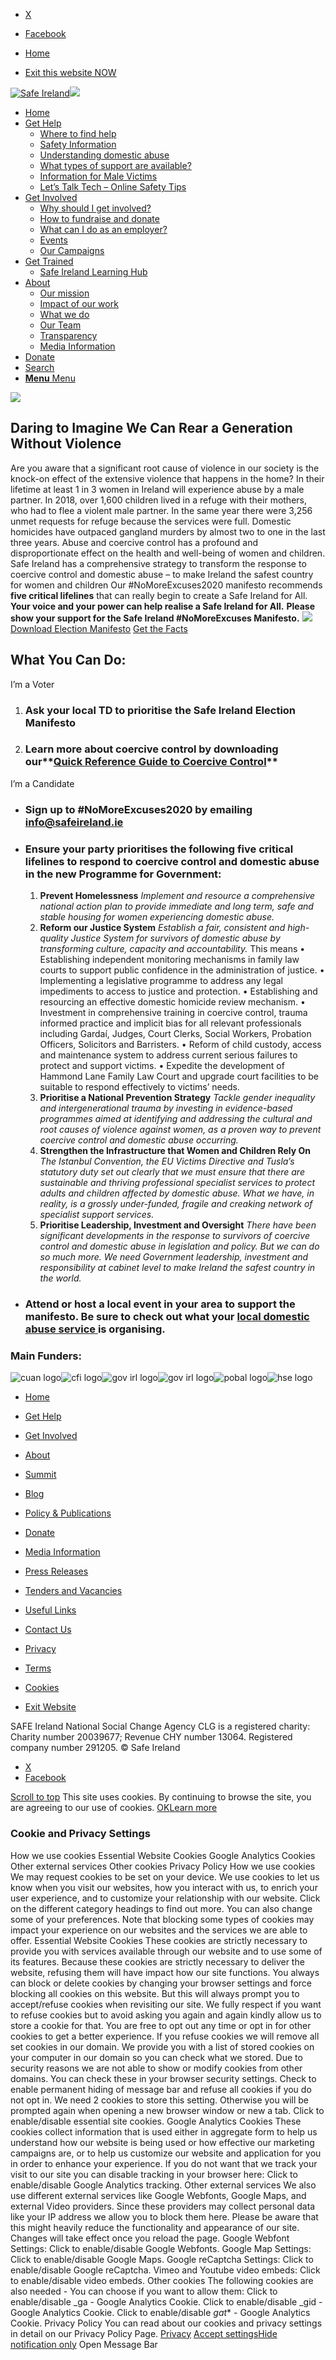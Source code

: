   * [X](https://twitter.com/SAFEIreland "X")
  * [Facebook](https://www.facebook.com/safe.ireland "Facebook")


  * [Home](https://www.safeireland.ie/)
  * [Exit this website NOW](https://www.google.ie/)


[![Safe Ireland](https://www.safeireland.ie/wp-content/themes/master/images/si-logo-2018v1.png)![](https://www.safeireland.ie/wp-content/themes/master/images/si-logo-2018v1-reverse.png)](https://www.safeireland.ie/)
  * [Home](https://www.safeireland.ie/)
  * [Get Help](https://www.safeireland.ie/get-help/)
    * [Where to find help](https://www.safeireland.ie/get-help/where-to-find-help/)
    * [Safety Information](https://www.safeireland.ie/get-help/safety-information/)
    * [Understanding domestic abuse](https://www.safeireland.ie/get-help/understanding-domestic-abuse/)
    * [What types of support are available?](https://www.safeireland.ie/get-help/what-types-of-support-are-available/)
    * [Information for Male Victims](https://www.safeireland.ie/get-help/information-for-male-victims/)
    * [Let’s Talk Tech – Online Safety Tips](https://www.safeireland.ie/lets-talk-tech-online-safety-tips/)
  * [Get Involved](https://www.safeireland.ie/get-involved/)
    * [Why should I get involved?](https://www.safeireland.ie/get-involved/why-should-i-get-involved/)
    * [How to fundraise and donate](https://www.safeireland.ie/get-involved/how-to-fundraise-and-donate/)
    * [What can I do as an employer?](https://www.safeireland.ie/get-involved/what-can-i-do-as-an-employer/)
    * [Events](https://www.safeireland.ie/get-involved/events/)
    * [Our Campaigns](https://www.safeireland.ie/get-involved/our-campaigns/)
  * [Get Trained](https://www.safeireland.ie/get-involved/our-campaigns/general-election-2020-nomoreexcuses2020/)
    * [Safe Ireland Learning Hub](https://www.safeireland.ie/safe-ireland-learning-hub/)
  * [About](https://www.safeireland.ie/about/)
    * [Our mission](https://www.safeireland.ie/about/our-mission/)
    * [Impact of our work](https://www.safeireland.ie/about/impact-of-our-work/)
    * [What we do](https://www.safeireland.ie/about/what-we-do/)
    * [Our Team](https://www.safeireland.ie/about/our-team/)
    * [Transparency](https://www.safeireland.ie/about/transparency/)
    * [Media Information](https://www.safeireland.ie/about/media-information/)
  * [Donate](https://www.safeireland.ie/get-involved/how-to-fundraise-and-donate/)
  * [Search](https://www.safeireland.ie/get-involved/our-campaigns/general-election-2020-nomoreexcuses2020/?s=)
  * [ **Menu** Menu ](https://www.safeireland.ie/get-involved/our-campaigns/general-election-2020-nomoreexcuses2020/)


![](https://www.safeireland.ie/wp-content/uploads/Web-featured-2.jpg)
## Daring to Imagine We Can Rear a Generation Without Violence
Are you aware that a significant root cause of violence in our society is the knock-on effect of the extensive violence that happens in the home?
In their lifetime at least 1 in 3 women in Ireland will experience abuse by a male partner. In 2018, over 1,600 children lived in a refuge with their mothers, who had to flee a violent male partner. In the same year there were 3,256 unmet requests for refuge because the services were full.
Domestic homicides have outpaced gangland murders by almost two to one in the last three years.
Abuse and coercive control has a profound and disproportionate effect on the health and well-being of women and children.
Safe Ireland has a comprehensive strategy to transform the response to coercive control and domestic abuse – to make Ireland the safest country for women and children
Our #NoMoreExcuses2020 manifesto recommends **five critical lifelines** that can really begin to create a Safe Ireland for All.
**Your voice and your power can help realise a Safe Ireland for All.**
**Please show your support for the Safe Ireland #NoMoreExcuses Manifesto.**
![](https://www.safeireland.ie/wp-content/uploads/Green-Concept-Map-Chart-2.jpg)
[Download Election Manifesto](https://www.safeireland.ie/policy-publications/#dflip-df_7568/1/)
[Get the Facts](https://www.safeireland.ie/policy-publications/#dflip-df_7319/1/)
## What You Can Do:
I’m a Voter
  1. ### **Ask your local TD to prioritise the Safe Ireland Election Manifesto**
  2. ### **Learn more about coercive control by downloading our****[Quick Reference Guide to Coercive Control](https://www.safeireland.ie/wp-content/uploads/coercive-control-leaflet-A6-folded-proof-v2.pdf)**


I’m a Candidate
  * ### Sign up to #NoMoreExcuses2020 by emailing info@safeireland.ie
  * ### Ensure your party prioritises the following five critical lifelines to respond to coercive control and domestic abuse in the new Programme for Government:
    1. **Prevent Homelessness**
_Implement and resource a comprehensive national action plan to provide immediate and long term, safe and stable housing for women experiencing domestic abuse._
    2. **Reform our Justice System**
_Establish a fair, consistent and high-quality Justice System for survivors of domestic abuse by transforming culture, capacity and accountability._
This means
• Establishing independent monitoring mechanisms in family law courts to support public confidence in the administration of justice.
• Implementing a legislative programme to address any legal impediments to access to justice and protection.
• Establishing and resourcing an effective domestic homicide review mechanism.
• Investment in comprehensive training in coercive control, trauma informed practice and implicit bias for all relevant
professionals including Gardaí, Judges, Court Clerks, Social Workers, Probation Officers, Solicitors and Barristers.
• Reform of child custody, access and maintenance system to address current serious failures to protect and support victims.
• Expedite the development of Hammond Lane Family Law Court and upgrade court facilities to be suitable to respond effectively to victims’ needs.
    3. **Prioritise a National Prevention Strategy**
_Tackle gender inequality and intergenerational trauma by investing in evidence-based programmes aimed at identifying and addressing the cultural and root causes of violence against women, as a proven way to prevent coercive control and domestic abuse occurring._
    4. **Strengthen the Infrastructure that Women and Children Rely On**
_The Istanbul Convention, the EU Victims Directive and Tusla’s statutory duty set out clearly that we must ensure that there are sustainable and thriving professional specialist services to protect adults and children affected by domestic abuse. What we have, in reality, is a grossly under-funded, fragile and creaking network of specialist support services._
    5. **Prioritise Leadership, Investment and Oversight**
_There have been significant developments in the response to survivors of coercive control and domestic abuse in legislation and policy. But we can do so much more. We need Government leadership, investment and responsibility at cabinet level to make Ireland the safest country in the world._
  * ### Attend or host a local event in your area to support the manifesto. Be sure to check out what your [local domestic abuse service ](https://www.safeireland.ie/get-help/where-to-find-help/)is organising.


### Main Funders:
![cuan logo](https://www.safeireland.ie/wp-content/uploads/logo-cuan.png)![cfi logo](https://www.safeireland.ie/wp-content/uploads/logo-cfi.png)![gov irl logo](https://www.safeireland.ie/wp-content/uploads/logo-goi2.png)![gov irl logo](https://www.safeireland.ie/wp-content/uploads/logo-doj.png)![pobal logo](https://www.safeireland.ie/wp-content/uploads/logo-pobal.png)![hse logo](https://www.safeireland.ie/wp-content/uploads/logo-hse.png)
  * [Home](https://www.safeireland.ie/)
  * [Get Help](https://www.safeireland.ie/get-help/)
  * [Get Involved](https://www.safeireland.ie/get-involved/)
  * [About](https://www.safeireland.ie/about/)
  * [Summit](https://www.safeireland.ie/?page_id=3620)
  * [Blog](https://www.safeireland.ie/blog/)


  * [Policy & Publications](https://www.safeireland.ie/policy-publications/)
  * [Donate](https://www.safeireland.ie/get-involved/how-to-fundraise-and-donate/)
  * [Media Information](https://www.safeireland.ie/about/media-information/)
  * [Press Releases](https://www.safeireland.ie/about/media-information/press-releases/)
  * [Tenders and Vacancies](https://www.safeireland.ie/tenders-and-vacancies/)
  * [Useful Links](https://www.safeireland.ie/links/)


  * [Contact Us](https://www.safeireland.ie/contact-us/)
  * [Privacy](https://www.safeireland.ie/privacy/)
  * [Terms](https://www.safeireland.ie/terms/)
  * [Cookies](https://www.safeireland.ie/cookies/)
  * [Exit Website](https://www.google.ie)


SAFE Ireland National Social Change Agency CLG is a registered charity: Charity number 20039677; Revenue CHY number 13064. Registered company number 291205.
© Safe Ireland 
  * [X](https://twitter.com/SAFEIreland "X")
  * [Facebook](https://www.facebook.com/safe.ireland "Facebook")


[Scroll to top](https://www.safeireland.ie/get-involved/our-campaigns/general-election-2020-nomoreexcuses2020/#top "Scroll to top")
This site uses cookies. By continuing to browse the site, you are agreeing to our use of cookies.
[OK](https://www.safeireland.ie/get-involved/our-campaigns/general-election-2020-nomoreexcuses2020/)[Learn more](https://www.safeireland.ie/get-involved/our-campaigns/general-election-2020-nomoreexcuses2020/)
### Cookie and Privacy Settings
How we use cookies
Essential Website Cookies
Google Analytics Cookies
Other external services
Other cookies
Privacy Policy
How we use cookies
We may request cookies to be set on your device. We use cookies to let us know when you visit our websites, how you interact with us, to enrich your user experience, and to customize your relationship with our website. 
Click on the different category headings to find out more. You can also change some of your preferences. Note that blocking some types of cookies may impact your experience on our websites and the services we are able to offer.
Essential Website Cookies
These cookies are strictly necessary to provide you with services available through our website and to use some of its features.
Because these cookies are strictly necessary to deliver the website, refusing them will have impact how our site functions. You always can block or delete cookies by changing your browser settings and force blocking all cookies on this website. But this will always prompt you to accept/refuse cookies when revisiting our site.
We fully respect if you want to refuse cookies but to avoid asking you again and again kindly allow us to store a cookie for that. You are free to opt out any time or opt in for other cookies to get a better experience. If you refuse cookies we will remove all set cookies in our domain.
We provide you with a list of stored cookies on your computer in our domain so you can check what we stored. Due to security reasons we are not able to show or modify cookies from other domains. You can check these in your browser security settings.
Check to enable permanent hiding of message bar and refuse all cookies if you do not opt in. We need 2 cookies to store this setting. Otherwise you will be prompted again when opening a new browser window or new a tab.
Click to enable/disable essential site cookies.
Google Analytics Cookies
These cookies collect information that is used either in aggregate form to help us understand how our website is being used or how effective our marketing campaigns are, or to help us customize our website and application for you in order to enhance your experience.
If you do not want that we track your visit to our site you can disable tracking in your browser here:
Click to enable/disable Google Analytics tracking.
Other external services
We also use different external services like Google Webfonts, Google Maps, and external Video providers. Since these providers may collect personal data like your IP address we allow you to block them here. Please be aware that this might heavily reduce the functionality and appearance of our site. Changes will take effect once you reload the page.
Google Webfont Settings:
Click to enable/disable Google Webfonts.
Google Map Settings:
Click to enable/disable Google Maps.
Google reCaptcha Settings:
Click to enable/disable Google reCaptcha.
Vimeo and Youtube video embeds:
Click to enable/disable video embeds.
Other cookies
The following cookies are also needed - You can choose if you want to allow them:
Click to enable/disable _ga - Google Analytics Cookie.
Click to enable/disable _gid - Google Analytics Cookie.
Click to enable/disable _gat_* - Google Analytics Cookie.
Privacy Policy
You can read about our cookies and privacy settings in detail on our Privacy Policy Page. 
[Privacy](https://www.safeireland.ie/privacy/)
[Accept settings](https://www.safeireland.ie/get-involved/our-campaigns/general-election-2020-nomoreexcuses2020/ "Allow to use cookies, you always can modify used cookies and services")[Hide notification only](https://www.safeireland.ie/get-involved/our-campaigns/general-election-2020-nomoreexcuses2020/ "Do not allow to use cookies or services - some functionality on our site might not work as expected.")
Open Message Bar

